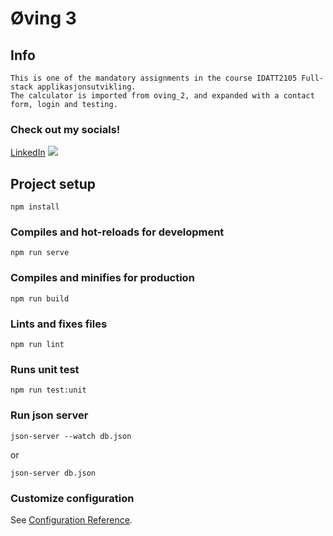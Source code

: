 # Øving 3

## Info
```
This is one of the mandatory assignments in the course IDATT2105 Full-stack applikasjonsutvikling.
The calculator is imported from oving_2, and expanded with a contact form, login and testing.
```

### Check out my socials!

[LinkedIn](https://www.linkedin.com/in/magnusrosvoldfarstad/)
<img src="../assets/linkedin.png" href="https://www.linkedin.com/in/magnusrosvoldfarstad/">

## Project setup
```
npm install
```

### Compiles and hot-reloads for development
```
npm run serve
```

### Compiles and minifies for production
```
npm run build
```

### Lints and fixes files
```
npm run lint
```

### Runs unit test
```
npm run test:unit
```

### Run json server
```
json-server --watch db.json
```
or
```
json-server db.json
```

### Customize configuration
See [Configuration Reference](https://cli.vuejs.org/config/).
